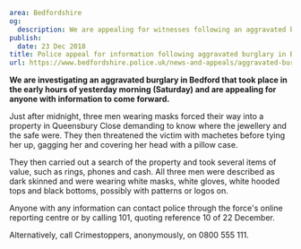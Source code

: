 ```yaml
area: Bedfordshire
og:
  description: We are appealing for witnesses following an aggravated burglary in Queensbury Close, Bedford in the early hours of yesterday morning (Saturday).
publish:
  date: 23 Dec 2018
title: Police appeal for information following aggravated burglary in Bedford
url: https://www.bedfordshire.police.uk/news-and-appeals/aggravated-burglary-bedford-dec18
```

**We are investigating an aggravated burglary in Bedford that took place in the early hours of yesterday morning (Saturday) and are appealing for anyone with information to come forward.**

Just after midnight, three men wearing masks forced their way into a property in Queensbury Close demanding to know where the jewellery and the safe were. They then threatened the victim with machetes before tying her up, gagging her and covering her head with a pillow case.

They then carried out a search of the property and took several items of value, such as rings, phones and cash. All three men were described as dark skinned and were wearing white masks, white gloves, white hooded tops and black bottoms, possibly with patterns or logos on.

Anyone with any information can contact police through the force's online reporting centre or by calling 101, quoting reference 10 of 22 December.

Alternatively, call Crimestoppers, anonymously, on 0800 555 111.
